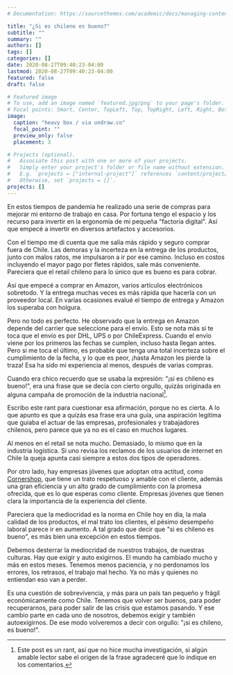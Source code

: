 ```yaml
---
# Documentation: https://sourcethemes.com/academic/docs/managing-content/

title: "¿Si es chileno es bueno?"
subtitle: ""
summary: ""
authors: []
tags: []
categories: []
date: 2020-08-27T09:40:23-04:00
lastmod: 2020-08-27T09:40:23-04:00
featured: false
draft: false

# Featured image
# To use, add an image named `featured.jpg/png` to your page's folder.
# Focal points: Smart, Center, TopLeft, Top, TopRight, Left, Right, BottomLeft, Bottom, BottomRight.
image:
  caption: "heavy box / via undraw.co"
  focal_point: ""
  preview_only: false
  placement: 3

# Projects (optional).
#   Associate this post with one or more of your projects.
#   Simply enter your project's folder or file name without extension.
#   E.g. `projects = ["internal-project"]` references `content/project/deep-learning/index.md`.
#   Otherwise, set `projects = []`.
projects: []
---
```


En estos tiempos de pandemia he realizado una serie de compras para mejorar mi entorno de trabajo en casa. Por fortuna tengo el espacio y los recurso para invertir en la ergonomía de mi pequeña "factoría digital". Así que empecé a invertir en diversos artefactos y accesorios. 

Con el tiempo me di cuenta que me salía más rápido y seguro comprar fuera de Chile. Las demoras y la incerteza en la entrega de los productos, junto con malos ratos, me impulsaron a ir por ese camino. Incluso en costos incluyendo el mayor pago por fletes rápidos, sale más conveniente. Pareciera que el retail chileno para lo único que es bueno es para cobrar. 

Así que empecé a comprar en Amazon, varios artículos electrónicos sobretodo. Y la entrega muchas veces es más rápida que hacerla con un proveedor local. En varias ocasiones evalué el tiempo de entrega y Amazon los superaba con holgura. 

Pero no todo es perfecto. He observado que la entrega en Amazon depende del carrier que seleccione para el envío. Esto se nota más si te toca que el envío es por DHL, UPS o por ChileExpress. Cuando el envío viene por los primeros las fechas se cumplen, incluso hasta llegan antes. Pero si me toca el último, es probable que tenga una total incerteza sobre el cumplimiento de la fecha, y lo que es peor, ¡hasta Amazon les pierde la traza! Esa ha sido mi experiencia al menos, después de varias compras.

Cuando era chico recuerdo que se usaba la expresión: "¡si es chileno es bueno!", era una frase que se decía con cierto orgullo, quizás originada en alguna campaña de promoción de la industria nacional[^1].

Escribo este rant para cuestionar esa afirmación, porque no es cierta. A lo que apunto es que a quizás esa frase era una guía, una aspiración legitima que guiaba el actuar de las empresas,  profesionales y trabajadores chilenos, pero parece que ya no es el caso en muchos lugares.

Al menos en el retail se nota mucho. Demasiado, lo mismo que en la industria logística. Si uno revisa los reclamos de los usuarios de internet en Chile la queja apunta casi siempre a estos dos tipos de operadores.

Por otro lado, hay empresas jóvenes que adoptan otra actitud, como [Cornershop](https://cornershopapp.com/es-cl/), que tiene un trato respetuoso y amable con el cliente, además una gran eficiencia y un alto grado de cumplimiento con la promesa ofrecida, que es lo que esperas como cliente. Empresas jóvenes que tienen clara la importancia de la experiencia del cliente.

Pareciera que la mediocridad es la norma en Chile hoy en día, la mala calidad de los productos, el mal trato los clientes, el pésimo desempeño laboral parece ir en aumento. A tal grado que decir que "si es chileno es bueno", es más bien una excepción en estos tiempos.

Debemos desterrar la mediocridad de nuestros trabajos, de nuestras culturas. Hay que exigir y auto exigirnos. El mundo ha cambiado mucho y más en estos meses. Tenemos menos paciencia, y no perdonamos los errores, los retrasos, el trabajo mal hecho. Ya no más y quienes no entiendan eso van a perder.

Es una cuestión de sobrevivencia, y más para un país tan pequeño y frágil económicamente como Chile. Tenemos que volver ser buenos, para poder recuperarnos, para poder salir de las crisis que estamos pasando. Y ese cambio parte en cada uno de nosotros, debemos exigir y también autoexigirnos. De ese modo volveremos a decir con orgullo: "¡si es chileno, es bueno!".


[^1]: Este post es un rant, así que no hice mucha investigación, si algún amable lector sabe el origen de la frase agradeceré que lo indique en los comentarios.